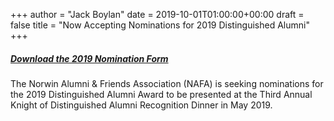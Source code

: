 +++
author = "Jack Boylan"
date = 2019-10-01T01:00:00+00:00
draft = false
title = "Now Accepting Nominations for 2019 Distinguished Alumni"
+++

##### [Download the 2019 Nomination Form](/uploads/2019/2019-nomination-form.pdf)

The Norwin Alumni & Friends Association (NAFA) is seeking nominations for the 2019
Distinguished Alumni Award to be presented at the Third Annual Knight of
Distinguished Alumni Recognition Dinner in May 2019.
